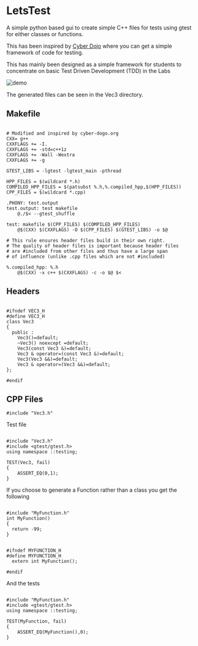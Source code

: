# LetsTest

A simple python based gui to create simple C++ files for tests using gtest for either classes or functions.

This has been inspired by [Cyber Dojo](https://cyber-dojo.org/) where you can get a simple framework of code for testing.

This has mainly been designed as a simple framework for students to concentrate on basic Test Driven Development (TDD) in the Labs 

![demo](images/demo.gif)

The generated files can be seen in the Vec3 directory.

## Makefile

```

# Modified and inspired by cyber-dogo.org
CXX= g++
CXXFLAGS += -I.
CXXFLAGS += -std=c++1z
CXXFLAGS += -Wall -Wextra 
CXXFLAGS += -g

GTEST_LIBS = -lgtest -lgtest_main -pthread

HPP_FILES = $(wildcard *.h)
COMPILED_HPP_FILES = $(patsubst %.h,%.compiled_hpp,$(HPP_FILES))
CPP_FILES = $(wildcard *.cpp)

.PHONY: test.output
test.output: test makefile
	@./$< --gtest_shuffle

test: makefile $(CPP_FILES) $(COMPILED_HPP_FILES)
	@$(CXX) $(CXXFLAGS) -O $(CPP_FILES) $(GTEST_LIBS) -o $@

# This rule ensures header files build in their own right.
# The quality of header files is important because header files
# are #included from other files and thus have a large span
# of influence (unlike .cpp files which are not #included)

%.compiled_hpp: %.h
	@$(CXX) -x c++ $(CXXFLAGS) -c -o $@ $<

```

## Headers

```

#ifndef VEC3_H
#define VEC3_H
class Vec3
{
  public :
    Vec3()=default;
    ~Vec3() noexcept =default;
    Vec3(const Vec3 &)=default;
    Vec3 & operator=(const Vec3 &)=default;
    Vec3(Vec3 &&)=default;
    Vec3 & operator=(Vec3 &&)=default;
};

#endif
```

## CPP Files

```
#include "Vec3.h"
```

Test file

```

#include "Vec3.h"
#include <gtest/gtest.h>
using namespace ::testing;

TEST(Vec3, fail)
{
    ASSERT_EQ(0,1);
}

```

If you choose to generate a Function rather than a class you get the following

```

#include "MyFunction.h"
int MyFunction()
{
  return -99;
}
```

```

#ifndef MYFUNCTION_H
#define MYFUNCTION_H
  extern int MyFunction();

#endif

```

And the tests 

```

#include "MyFunction.h"
#include <gtest/gtest.h>
using namespace ::testing;

TEST(MyFunction, fail)
{
    ASSERT_EQ(MyFunction(),0);
}

```